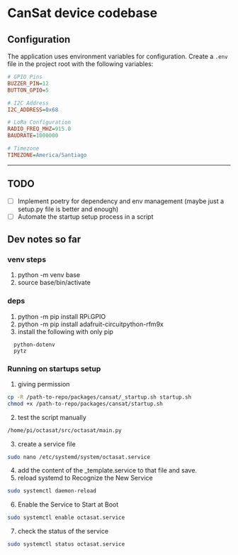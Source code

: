# CanSat device codebase

## Configuration

The application uses environment variables for configuration. Create a `.env` file in the project root with the following variables:

```ini
# GPIO Pins
BUZZER_PIN=12
BUTTON_GPIO=5

# I2C Address
I2C_ADDRESS=0x68

# LoRa Configuration
RADIO_FREQ_MHZ=915.0
BAUDRATE=1000000

# Timezone
TIMEZONE=America/Santiago
```

---

## TODO 

- [ ] Implement poetry for dependency and env management (maybe just a setup.py file is better and enough)
- [ ] Automate the startup setup process in a script

## Dev notes so far

### venv steps

1. python -m venv base 
2. source base/bin/activate


### deps

1. python -m pip install RPi.GPIO
2. python -m pip install adafruit-circuitpython-rfm9x
3. install the following with only pip

```
  python-dotenv
  pytz
```

### Running on startups setup

1. giving permission

  ```bash
  cp -R /path-to-repo/packages/cansat/_startup.sh startup.sh
  chmod +x /path-to-repo/packages/cansat/startup.sh
  ```

2. test the script manually

  ```bash
  /home/pi/octasat/src/octasat/main.py
  ```

3. create a service file

  ```bash
  sudo nano /etc/systemd/system/octasat.service
  ```

4. add the content of the _template.service to that file and save.
5. reload systemd to Recognize the New Service
  
  ```bash
  sudo systemctl daemon-reload
  ```

6. Enable the Service to Start at Boot

  ```bash
  sudo systemctl enable octasat.service
  ```

7. check the status of the service

  ```bash
  sudo systemctl status octasat.service
  ```
